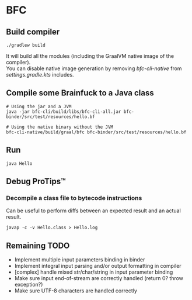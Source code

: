 BFC
===

Build compiler
--------------

    ./gradlew build

It will build all the modules (including the GraalVM native image of the compiler).  
You can disable native image generation by removing _bfc-cli-native_ from _settings.gradle.kts_ includes.

Compile some Brainfuck to a Java class
--------------------------------------

    # Using the jar and a JVM
    java -jar bfc-cli/build/libs/bfc-cli-all.jar bfc-binder/src/test/resources/hello.bf
    
    # Using the native binary without the JVM
    bfc-cli-native/build/graal/bfc bfc-binder/src/test/resources/hello.bf

Run
---

    java Hello

Debug ProTips™
--------------

### Decompile a class file to bytecode instructions

Can be useful to perform diffs between an expected result and an actual result.

    javap -c -v Hello.class > Hello.log

Remaining TODO
--------------

 * Implement multiple input parameters binding in binder
 * Implement integral input parsing and/or output formatting in compiler
 * \[complex] handle mixed str/char/string in input parameter binding
 * Make sure input end-of-stream are correctly handled (return 0? throw exception?)
 * Make sure UTF-8 characters are handled correctly
